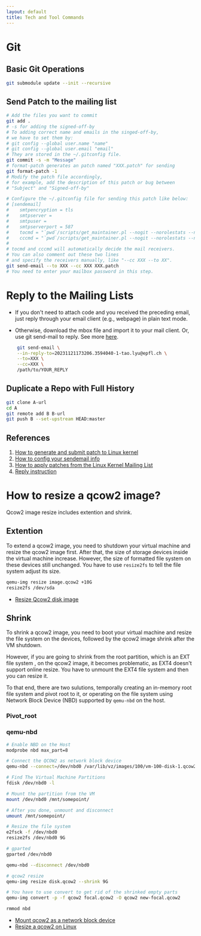 ```yaml
---
layout: default
title: Tech and Tool Commands
---
```


# Git

## Basic Git Operations

```bash
git submodule update --init --recursive
```

## Send Patch to the mailing list

```bash
# Add the files you want to commit
git add .
# -s for adding the signed-off-by
# To adding correct name and emails in the singed-off-by,
# we have to set them by:
# git config --global user.name "name"
# git config --global user.email "email"
# They are stored in the ~/.gitconfig file.
git commit -s -m "Message"
# format-patch generates an patch named "XXX.patch" for sending
git format-patch -1
# Modify the patch file accordingly,
# for example, add the description of this patch or bug between
# "Subject" and "Signed-off-by"

# Configure the ~/.gitconfig file for sending this patch like below:
# [sendemail]
#    smtpencryption = tls
#    smtpserver = 
#    smtpuser = 
#    smtpserverport = 587
#    tocmd = "`pwd`/scripts/get_maintainer.pl --nogit --norolestats --nol"
#    cccmd = "`pwd`/scripts/get_maintainer.pl --nogit --norolestats --nom"
#
# tocmd and cccmd will automatically decide the mail receivers.
# You can also comment out these two lines
# and specify the receivers manually, like "--cc XXX --to XX".
git send-email --to XXX --cc XXX XXX.patch
# You need to enter your mailbox password in this step.
```

# Reply to the Mailing Lists

- If you don't need to attach code and you received the preceding email,
just reply through your email client (e.g., webpage) in plain text mode.

- Otherwise, download the mbox file and import it to your mail client.
Or, use git send-mail to reply. See more [here](https://lore.kernel.org/bpf/20231121173206.3594040-1-tao.lyu@epfl.ch/).

```bash
    git send-email \
    --in-reply-to=20231121173206.3594040-1-tao.lyu@epfl.ch \
    --to=XXX \
    --cc=XXX \
    /path/to/YOUR_REPLY
```

## Duplicate a Repo with Full History

```sh
git clone A-url
cd A
git remote add B B-url
git push B --set-upstream HEAD:master
```

## References

1. [How to generate and submit patch to Linux kernel](https://www.xcodesucks.top/articles/%E4%B8%BA%20Linux%20%E5%86%85%E6%A0%B8%E6%8F%90%E4%BA%A4%20Patch%EF%BC%9A%E6%9C%80%E7%AE%80%E5%AE%9E%E8%B7%B5.html)
2. [How to config your sendemail info](https://www.freedesktop.org/wiki/Software/PulseAudio/HowToUseGitSendEmail/)
3. [How to apply patches from the Linux Kernel Mailing List](https://blog.reds.ch/?p=1814)
4. [Reply instruction](https://lore.kernel.org/bpf/20231121173206.3594040-1-tao.lyu@epfl.ch/)


# How to resize a qcow2 image?

Qcow2 image resize includes extention and shrink.

## Extention

To extend a qcow2 image, you need to shutdown your virtual machine and resize the qcow2 image first.
After that, the size of storage devices inside the virtual machine increase.
However, the size of formatted file system on these devices still unchanged.
You have to use `resize2fs` to tell the file system adjust its size.

```bash
qemu-img resize image.qcow2 +10G
resize2fs /dev/sda
```

- [Resize Qcow2 disk image](https://uwot.eu/blog/resize-qcow2-disk-image/)


## Shrink

To shrink a qcow2 image, you need to boot your virtual machine and resize the file system on the devices,
followed by the qcow2 image shrink after the VM shutdown.

However, if you are going to shrink from the root partition, which is an EXT file system , on the qcow2 image,
it becomes problematic, as EXT4 doesn't support online resize.
You have to unmount the EXT4 file system and then you can resize it.

To that end, there are two sulutions,
temporally creating an in-memory root file system and pivot root to it,
or operating on the file system using Network Block Device (NBD) supported by `qemu-nbd` on the host.

### Pivot_root

### qemu-nbd

```bash
# Enable NBD on the Host
modprobe nbd max_part=8

# Connect the QCOW2 as network block device
qemu-nbd --connect=/dev/nbd0 /var/lib/vz/images/100/vm-100-disk-1.qcow2

# Find The Virtual Machine Partitions
fdisk /dev/nbd0 -l

# Mount the partition from the VM
mount /dev/nbd0 /mnt/somepoint/

# After you done, unmount and disconnect
umount /mnt/somepoint/

# Resize the file system
e2fsck -f /dev/nbd0
resize2fs /dev/nbd0 9G

# gparted
gparted /dev/nbd0

qemu-nbd --disconnect /dev/nbd0

# qcow2 resize
qemu-img resize disk.qcow2 --shrink 9G

# You have to use convert to get rid of the shrinked empty parts
qemu-img convert -p -f qcow2 focal.qcow2 -O qcow2 new-focal.qcow2

rmmod nbd
```

- [Mount qcow2 as a network block device](https://gist.github.com/shamil/62935d9b456a6f9877b5)
- [Resize a qcow2 on Linux](https://linuxconfig.org/how-to-resize-a-qcow2-disk-image-on-linux)
